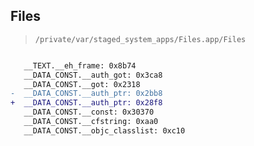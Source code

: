 ## Files

> `/private/var/staged_system_apps/Files.app/Files`

```diff

   __TEXT.__eh_frame: 0x8b74
   __DATA_CONST.__auth_got: 0x3ca8
   __DATA_CONST.__got: 0x2318
-  __DATA_CONST.__auth_ptr: 0x2bb8
+  __DATA_CONST.__auth_ptr: 0x28f8
   __DATA_CONST.__const: 0x30370
   __DATA_CONST.__cfstring: 0xaa0
   __DATA_CONST.__objc_classlist: 0xc10

```
